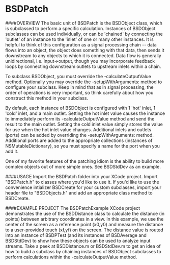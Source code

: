 BSDPatch
========
####OVERVIEW 
The basic unit of BSDPatch is the BSDObject class, which is subclassed to perform a specific calculation. Instances of BSDObject subclasses can be used individually, or can be 'chained' by connecting the 'outlet' of an instance to the 'inlet' of one or many other instances. It is helpful to think of this configuration as a signal processing chain -- data flows into an object, the object does something with that data, then sends it downstream to any objects to which it is connected. Data flow is generally unidirectional, i.e. input->output, though you may incorporate feedback loops by connecting downstream outlets to upstream inlets within a chain.

To subclass BSDObject, you must override the -calculateOutputValue method. Optionally you may override the -setupWithArguments: method to configure your subclass. Keep in mind that as in signal processing, the order of operations is very important, so think carefully about how you construct this method in your subclass. 

By default, each instance of BSDObject is configured with 1 'hot' inlet, 1 'cold' inlet, and a main outlet. 
Setting the hot inlet value causes the instance to immediately perform its -calculateOutputValue method and send the
result to the main outlet. Setting the cold inlet value simply stores the value for use when the hot inlet value 
changes. Additional inlets and outlets (ports) can be added by overriding the -setupWithArguments: method. Additional
ports are added to the appropriate collections (instances of NSMutableDictionary), so you must specify a name for
the port when you add it. 

One of my favorite features of the patching idiom is the ability to build more complex objects out of more simple ones. See BSDStdDev as an example. 

####USAGE 
Import the BSDPatch folder into your XCode project. Import "BSDPatch.h" to classes where you'd like to use it. If you'd like to use the convenience intializer BSDCreate for your custom subclasses, import your header file to "BSDObjects.h" and add an appropriate class method to BSDCreate.

####EXAMPLE PROJECT 
The BSDPatchExample XCode project demonstrates the use of the BSDDistance class to calculate the distance (in points) between arbitrary coordinates in a view. In this example, we use the center of the screen as a reference point (x0,y0) and measure the distance to a user-provided touch (xf,yf) on the screen. The distance value is routed into an instance of BSDPTest (and its instances of BSDAverage and BSDStdDev) to show how these objects can be used to analyze input streams. Take a peek at BSDDistance.m or BSDStdDev.m to get an idea of how to build a subclass by chaining instances of BSDObject subclasses to perform calculations within the -calculateOutputValue method.
